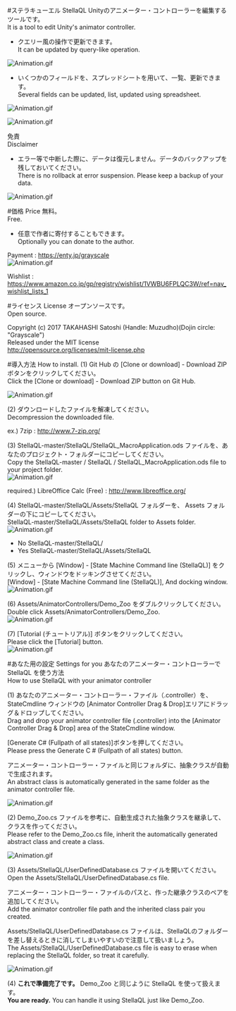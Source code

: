 ﻿#ステラキューエル StellaQL
Unityのアニメーター・コントローラーを編集するツールです。  
It is a tool to edit Unity's animator controller.  

- クエリー風の操作で更新できます。  
It can be updated by query-like operation.  

![Animation.gif](https://github.com/muzudho/StellaQL/blob/master/img/2017-02/201702160552a8b.png?raw=true)  

- いくつかのフィールドを、スプレッドシートを用いて、一覧、更新できます。  
Several fields can be updated, list, updated using spreadsheet.  

![Animation.gif](https://github.com/muzudho/StellaQL/blob/master/img/2017-02/201702160552a9b.png?raw=true)  

![Animation.gif](https://github.com/muzudho/StellaQL/blob/master/img/2017-02/201702160552a10b.png?raw=true)  

免責  
Disclaimer  

- エラー等で中断した際に、データは復元しません。データのバックアップを残しておいてください。  
There is no rollback at error suspension. Please keep a backup of your data.  

![Animation.gif](https://github.com/muzudho/StellaQL/blob/master/img/2017-02/201702110107a41b.png?raw=true)  

#価格 Price
無料。  
Free.  

- 任意で作者に寄付することもできます。  
Optionally you can donate to the author.  

Payment : https://enty.jp/grayscale  
![Animation.gif](https://github.com/muzudho/StellaQL/blob/master/img/2017-02/201702160807a2b.png?raw=true)  

Wishlist : https://www.amazon.co.jp/gp/registry/wishlist/1VWBU6FPLQC3W/ref=nav_wishlist_lists_1

#ライセンス License
オープンソースです。  
Open source.  

Copyright (c) 2017 TAKAHASHI Satoshi (Handle: Muzudho)(Dojin circle: "Grayscale")  
Released under the MIT license  
http://opensource.org/licenses/mit-license.php  

#導入方法 How to install.
(1) Git Hub の [Clone or download] - Download ZIP ボタンをクリックしてください。  
Click the [Clone or download] - Download ZIP button on Git Hub.  

![Animation.gif](https://github.com/muzudho/StellaQL/blob/master/img/2017-02/201702160807a1b.png?raw=true)  

(2) ダウンロードしたファイルを解凍してください。  
Decompression the downloaded file.   

ex.) 7zip : http://www.7-zip.org/  

(3) StellaQL-master/StellaQL/StellaQL_MacroApplication.ods ファイルを、あなたのプロジェクト・フォルダーにコピーしてください。  
Copy the StellaQL-master / StellaQL / StellaQL_MacroApplication.ods file to your project folder.  
![Animation.gif](https://github.com/muzudho/StellaQL/blob/master/img/2017-02/201702160428gif85.gif?raw=true)  

required.) LibreOffice Calc (Free) : http://www.libreoffice.org/  

(4) StellaQL-master/StellaQL/Assets/StellaQL フォルダーを、 Assets フォルダーの下にコピーしてください。  
StellaQL-master/StellaQL/Assets/StellaQL folder to Assets folder.  
![Animation.gif](https://github.com/muzudho/StellaQL/blob/master/img/2017-02/201702151752gif81.gif?raw=true)  

- No  StellaQL-master/StellaQL/
- Yes StellaQL-master/StellaQL/Assets/StellaQL

(5) メニューから [Window] - [State Machine Command line (StellaQL)] をクリックし、ウィンドウをドッキングさせてください。  
[Window] - [State Machine Command line (StellaQL)], And docking window.  
![Animation.gif](https://github.com/muzudho/StellaQL/blob/master/img/2017-02/201702151752gif82.gif?raw=true)  
                                     

(6) Assets/AnimatorControllers/Demo_Zoo をダブルクリックしてください。  
Double click Assets/AnimatorControllers/Demo_Zoo.  
![Animation.gif](https://github.com/muzudho/StellaQL/blob/master/img/2017-02/201702160428gif83.gif?raw=true)  

(7) [Tutorial (チュートリアル)] ボタンをクリックしてください。  
Please click the [Tutorial] button.  
![Animation.gif](https://github.com/muzudho/StellaQL/blob/master/img/2017-02/201702160428gif84.gif?raw=true)  

#あなた用の設定 Settings for you
あなたのアニメーター・コントローラーで StellaQL を使う方法  
How to use StellaQL with your animator controller  

(1) あなたのアニメーター・コントローラー・ファイル（.controller）を、StateCmdline ウィンドウの [Animator Controller Drag & Drop]エリアにドラッグ＆ドロップしてください。  
Drag and drop your animator controller file (.controller) into the [Animator Controller Drag & Drop] area of the StateCmdline window.  

[Generate C# (Fullpath of all states)]ボタンを押してください。  
Please press the Generate C # (Fullpath of all states) button.  

アニメーター・コントローラー・ファイルと同じフォルダに、抽象クラスが自動で生成されます。  
An abstract class is automatically generated in the same folder as the animator controller file.  

![Animation.gif](https://github.com/muzudho/StellaQL/blob/master/img/2017-02/201702160428gif86.gif?raw=true)  

(2) Demo_Zoo.cs ファイルを参考に、自動生成された抽象クラスを継承して、クラスを作ってください。  
Please refer to the Demo_Zoo.cs file, inherit the automatically generated abstract class and create a class.  

![Animation.gif](https://github.com/muzudho/StellaQL/blob/master/img/2017-02/201702160807a7b.png?raw=true)  

(3) Assets/StellaQL/UserDefinedDatabase.cs ファイルを開いてください。  
Open the Assets/StellaQL/UserDefinedDatabase.cs file.  

アニメーター・コントローラー・ファイルのパスと、作った継承クラスのペアを追加してください。  
Add the animator controller file path and the inherited class pair you created.  

Assets/StellaQL/UserDefinedDatabase.cs ファイルは、StellaQLのフォルダーを差し替えるときに消してしまいやすいので注意して扱いましょう。  
The Assets/StellaQL/UserDefinedDatabase.cs file is easy to erase when replacing the StellaQL folder, so treat it carefully.  

![Animation.gif](https://github.com/muzudho/StellaQL/blob/master/img/2017-02/201702160807a8b.png?raw=true)  

(4) **これで準備完了です。** Demo_Zoo と同じように StellaQL を使って扱えます。  
**You are ready.** You can handle it using StellaQL just like Demo_Zoo.  

